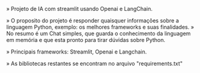 » Projeto de IA com streamlit usando Openai e LangChain.

» O proposito do projeto é responder quaisquer informações sobre a linguagem Python, exemplo: os melhores frameworks e suas finalidades.
» No resumo é um Chat simples, que guarda o conhecimento da linguagem em memória e que esta pronto para tirar dúvidas sobre Python.

» Principais frameworks: Streamlit, Openai e Langchain.

» As bibliotecas restantes se encontram no arquivo "requirements.txt"

